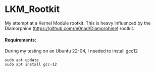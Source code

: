 # LKM_Rootkit

My attempt at a Kernel Module rootkit. This is heavy influenced by the Diamorphine (https://github.com/m0nad/Diamorphine) rootkit.  

#### Requirements:
During my testing on an Ubuntu 22-04, I needed to install gcc12  
```
sudo apt update
sudo apt install gcc-12
```

